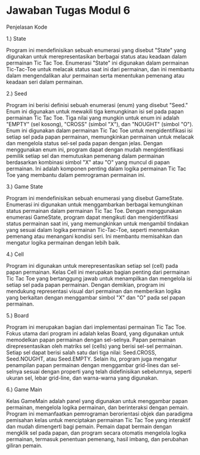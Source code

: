 # Jawaban Tugas Modul 6

Penjelasan Kode

1.) State

Program ini mendefinisikan sebuah enumerasi yang disebut "State" yang digunakan untuk merepresentasikan berbagai status atau keadaan dalam permainan Tic Tac Toe. Enumerasi "State" ini digunakan dalam permainan Tic-Tac-Toe untuk melacak status saat ini dari permainan, dan ini membantu dalam mengendalikan alur permainan serta menentukan pemenang atau keadaan seri dalam permainan.

2.) Seed

Program ini berisi definisi sebuah enumerasi (enum) yang disebut "Seed." Enum ini digunakan untuk mewakili tiga kemungkinan isi sel pada papan permainan Tic Tac Toe. Tiga nilai yang mungkin untuk enum ini adalah "EMPTY" (sel kosong), "CROSS" (simbol "X"), dan "NOUGHT" (simbol "O"). Enum ini digunakan dalam permainan Tic Tac Toe untuk mengidentifikasi isi setiap sel pada papan permainan, memungkinkan permainan untuk melacak dan mengelola status sel-sel pada papan dengan jelas. Dengan menggunakan enum ini, program dapat dengan mudah mengidentifikasi pemilik setiap sel dan memutuskan pemenang dalam permainan berdasarkan kombinasi simbol "X" atau "O" yang muncul di papan permainan. Ini adalah komponen penting dalam logika permainan Tic Tac Toe yang membantu dalam pemrograman permainan ini.

3.) Game State

Program ini mendefinisikan sebuah enumerasi yang disebut GameState. Enumerasi ini digunakan untuk menggambarkan berbagai kemungkinan status permainan dalam permainan Tic Tac Toe. Dengan menggunakan enumerasi GameState, program dapat mengikuti dan mengidentifikasi status permainan saat ini, yang memungkinkan untuk mengambil tindakan yang sesuai dalam logika permainan Tic-Tac-Toe, seperti menentukan pemenang atau menangani kondisi seri. Ini membantu memisahkan dan mengatur logika permainan dengan lebih baik.

4.) Cell

Program ini digunakan untuk merepresentasikan setiap sel (cell) pada papan permainan. Kelas Cell ini merupakan bagian penting dari permainan Tic Tac Toe yang bertanggung jawab untuk menampilkan dan mengelola isi setiap sel pada papan permainan. Dengan demikian, program ini mendukung representasi visual dari permainan dan memberikan logika yang berkaitan dengan menggambar simbol "X" dan "O" pada sel papan permainan.

5.) Board

Program ini merupakan bagian dari implementasi permainan Tic Tac Toe. Fokus utama dari program ini adalah kelas Board, yang digunakan untuk memodelkan papan permainan dengan sel-selnya. Papan permainan direpresentasikan oleh matriks sel (cells) yang berisi sel-sel permainan. Setiap sel dapat berisi salah satu dari tiga nilai: Seed.CROSS, Seed.NOUGHT, atau Seed.EMPTY. Selain itu, program juga mengatur penampilan papan permainan dengan menggambar grid-lines dan sel-selnya sesuai dengan properti yang telah didefinisikan sebelumnya, seperti ukuran sel, lebar grid-line, dan warna-warna yang digunakan.

6.) Game Main

Kelas GameMain adalah panel yang digunakan untuk menggambar papan permainan, mengelola logika permainan, dan berinteraksi dengan pemain. Program ini memanfaatkan pemrograman berorientasi objek dan paradigma pemisahan kelas untuk menciptakan permainan Tic Tac Toe yang interaktif dan mudah dimengerti bagi pemain. Pemain dapat bermain dengan mengklik sel pada papan, dan program secara otomatis mengelola logika permainan, termasuk penentuan pemenang, hasil imbang, dan perubahan giliran pemain.
